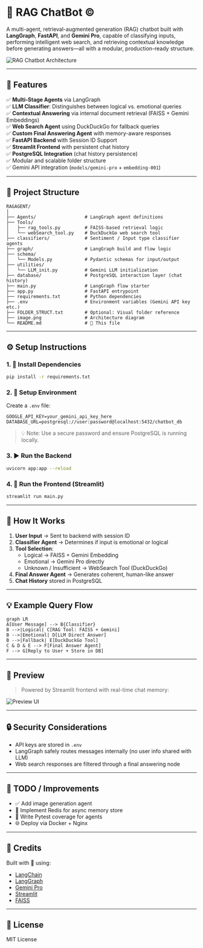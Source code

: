 # 🧠 RAG ChatBot ©️

A multi-agent, retrieval-augmented generation (RAG) chatbot built with **LangGraph**, **FastAPI**, and **Gemini Pro**, capable of classifying inputs, performing intelligent web search, and retrieving contextual knowledge before generating answers—all with a modular, production-ready structure.

![RAG Chatbot Architecture](image.png)

---

## 🚀 Features

✅ **Multi-Stage Agents** via LangGraph  
✅ **LLM Classifier**: Distinguishes between logical vs. emotional queries  
✅ **Contextual Answering** via internal document retrieval (FAISS + Gemini Embeddings)  
✅ **Web Search Agent** using DuckDuckGo for fallback queries  
✅ **Custom Final Answering Agent** with memory-aware responses  
✅ **FastAPI Backend** with Session ID Support  
✅ **Streamlit Frontend** with persistent chat history  
✅ **PostgreSQL Integration** (chat history persistence)  
✅ Modular and scalable folder structure  
✅ Gemini API integration (`models/gemini-pro` + `embedding-001`)

---

## 📂 Project Structure

```
RAGAGENT/
│
├── Agents/                  # LangGraph agent definitions
├── Tools/
│   ├── rag_tools.py         # FAISS-based retrieval logic
│   └── webSearch_tool.py    # DuckDuckGo web search tool
├── classifiers/             # Sentiment / Input type classifier agents
├── graph/                   # LangGraph build and flow logic
├── schema/
│   └── Models.py            # Pydantic schemas for input/output
├── utilities/
│   └── LLM_init.py          # Gemini LLM initialization
├── database/                # PostgreSQL interaction layer (chat history)
├── main.py                  # LangGraph flow starter
├── app.py                   # FastAPI entrypoint
├── requirements.txt         # Python dependencies
├── .env                     # Environment variables (Gemini API key etc.)
├── FOLDER_STRUCT.txt        # Optional: Visual folder reference
├── image.png                # Architecture diagram
└── README.md                # 📄 This file
```

---

## ⚙️ Setup Instructions

### 1. 🔧 Install Dependencies

```bash
pip install -r requirements.txt
```

### 2. 🧪 Setup Environment

Create a `.env` file:

```env
GOOGLE_API_KEY=your_gemini_api_key_here
DATABASE_URL=postgresql://user:password@localhost:5432/chatbot_db
```

> 💡 Note: Use a secure password and ensure PostgreSQL is running locally.

### 3. ▶️ Run the Backend

```bash
uvicorn app:app --reload
```

### 4. 💬 Run the Frontend (Streamlit)

```bash
streamlit run main.py
```

---

## 🧠 How It Works

1. **User Input** → Sent to backend with session ID
2. **Classifier Agent** → Determines if input is emotional or logical
3. **Tool Selection**:
   - Logical → FAISS + Gemini Embedding
   - Emotional → Gemini Pro directly
   - Unknown / Insufficient → WebSearch Tool (DuckDuckGo)
4. **Final Answer Agent** → Generates coherent, human-like answer
5. **Chat History** stored in PostgreSQL

---

## 💡 Example Query Flow

```mermaid
graph LR
A[User Message] --> B{Classifier}
B -->|Logical| C[RAG Tool: FAISS + Gemini]
B -->|Emotional| D[LLM Direct Answer]
B -->|Fallback| E[DuckDuckGo Tool]
C & D & E --> F[Final Answer Agent]
F --> G[Reply to User + Store in DB]
```

---

## 📸 Preview

> Powered by Streamlit frontend with real-time chat memory:

![Preview UI](image.png)

---

## 🔒 Security Considerations

- API keys are stored in `.env`
- LangGraph safely routes messages internally (no user info shared with LLM)
- Web search responses are filtered through a final answering node

---

## 📌 TODO / Improvements

- ✅ Add image generation agent
- 🔄 Implement Redis for async memory store
- 🧪 Write Pytest coverage for agents
- 🌐 Deploy via Docker + Nginx

---

## 🤝 Credits

Built with 💙 using:
- [LangChain](https://github.com/langchain-ai/langchain)
- [LangGraph](https://github.com/langchain-ai/langgraph)
- [Gemini Pro](https://ai.google.dev/)
- [Streamlit](https://streamlit.io/)
- [FAISS](https://github.com/facebookresearch/faiss)

---

## 📜 License

MIT License